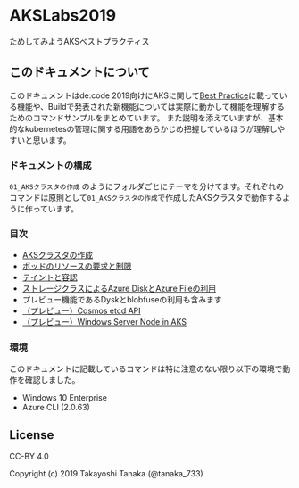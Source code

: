 # AKSLabs2019

ためしてみようAKSベストプラクティス

## このドキュメントについて

このドキュメントはde:code 2019向けにAKSに関して[Best Practice](https://docs.microsoft.com/ja-jp/azure/aks/best-practices)に載っている機能や、Buildで発表された新機能については実際に動かして機能を理解するためのコマンドサンプルをまとめています。
また説明を添えていますが、基本的なkubernetesの管理に関する用語をあらかじめ把握しているほうが理解しやすいと思います。

### ドキュメントの構成

`01_AKSクラスタの作成` のようにフォルダごとにテーマを分けてます。それぞれのコマンドは原則として`01_AKSクラスタの作成`で作成したAKSクラスタで動作するように作っています。

### 目次

- [AKSクラスタの作成](./01_AKSクラスタの作成)
- [ポッドのリソースの要求と制限](./02_ポッドのリソースの要求と制限)
- [テイントと容認](./03_テイントと容認)
- [ストレージクラスによるAzure DiskとAzure Fileの利用](./04_ストレージクラス)
 - プレビュー機能であるDyskとblobfuseの利用も含みます
- [（プレビュー）Cosmos etcd API](./99_extra/CosmosEtcd.md)
- [（プレビュー）Windows Server Node in AKS](./99_extra/Winsvrnode.md)

### 環境

このドキュメントに記載しているコマンドは特に注意のない限り以下の環境で動作を確認しました。

- Windows 10 Enterprise
- Azure CLI (2.0.63)
 
## License
 
CC-BY 4.0

Copyright (c) 2019 Takayoshi Tanaka (@tanaka_733)